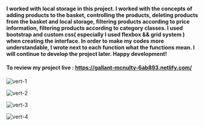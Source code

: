 #### I worked with local storage in this project. I worked with the concepts of adding products to the basket, controlling the products, deleting products from the basket and local storage, filtering products according to price information, filtering products according to category classes. I used bootstrap and custom css( especially I used flexbox && grid system ) when creating the interface. In order to make my codes more understandable, I wrote next to each function what the functions mean. I will continue to develop the project later. Happy development!

#### To review my project live : https://gallant-mcnulty-6ab893.netlify.com/


![vert-1](https://user-images.githubusercontent.com/61279586/77168517-05699e00-6ac9-11ea-99ac-826ae53fc9cc.png)


![vert-2](https://user-images.githubusercontent.com/61279586/77168525-07336180-6ac9-11ea-8887-e83bd0fc08cb.png)


![vert-3](https://user-images.githubusercontent.com/61279586/77168536-08fd2500-6ac9-11ea-8d16-5010ef48e528.png)


![vert-4](https://user-images.githubusercontent.com/61279586/77168541-0ac6e880-6ac9-11ea-8b5e-274e4edf4fc3.png)

